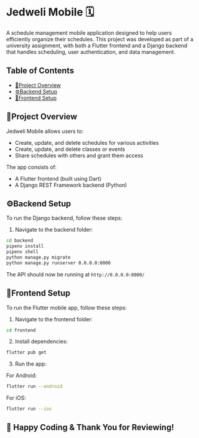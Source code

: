 # Jedweli Mobile 🗓️

A schedule management mobile application designed to help users efficiently organize their schedules. This project was developed as part of a university assignment, with both a Flutter frontend and a Django backend that handles scheduling, user authentication, and data management.

## Table of Contents

- [📖Project Overview](#project-overview)
- [⚙️Backend Setup](#backend-setup)
- [📱Frontend Setup](#frontend-setup)

## 📖Project Overview

Jedweli Mobile allows users to:

- Create, update, and delete schedules for various activities
- Create, update, and delete classes or events
- Share schedules with others and grant them access

The app consists of:
- A Flutter frontend (built using Dart)
- A Django REST Framework backend (Python)

## ⚙️Backend Setup

To run the Django backend, follow these steps:

1. Navigate to the backend folder:
```bash
cd backend
pipenv install
pipenv shell
python manage.py migrate
python manage.py runserver 0.0.0.0:8000
```

The API should now be running at `http://0.0.0.0:8000/`

## 📱Frontend Setup

To run the Flutter mobile app, follow these steps:

1. Navigate to the frontend folder:
```bash
cd frontend
```

2. Install dependencies:
```bash
flutter pub get
```

3. Run the app:

For Android:
```bash
flutter run --android
```

For iOS:
```bash
flutter run --ios
```

## 🚀 Happy Coding & Thank You for Reviewing!
